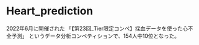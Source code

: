 # Heart_prediction
2022年6月に開催された  「【第23回_Tier限定コンペ】採血データを使った心不全予測」  というデータ分析コンペティションで、154人中10位となった。

